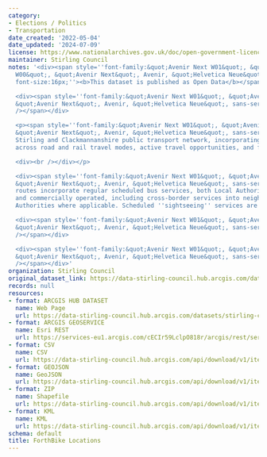 ```yaml
---
category:
- Elections / Politics
- Transportation
date_created: '2022-05-04'
date_updated: '2024-07-09'
license: https://www.nationalarchives.gov.uk/doc/open-government-licence/version/3/
maintainer: Stirling Council
notes: '<div><span style=''font-family:&quot;Avenir Next W01&quot;, &quot;Avenir Next
  W00&quot;, &quot;Avenir Next&quot;, Avenir, &quot;Helvetica Neue&quot;, sans-serif;
  font-size:16px;''><b>This dataset is published as Open Data</b></span></div>

  <div><span style=''font-family:&quot;Avenir Next W01&quot;, &quot;Avenir Next W00&quot;,
  &quot;Avenir Next&quot;, Avenir, &quot;Helvetica Neue&quot;, sans-serif; font-size:16px;''><br
  /></span></div>

  <p><span style=''font-family:&quot;Avenir Next W01&quot;, &quot;Avenir Next W00&quot;,
  &quot;Avenir Next&quot;, Avenir, &quot;Helvetica Neue&quot;, sans-serif; font-size:16px;''>Complete
  Stirling and Clackmannanshire public transport network, incorporating public transport
  across road and rail travel modes, active travel opportunities, and ferry services.</span>

  <div><br /></div></p>

  <div><span style=''font-family:&quot;Avenir Next W01&quot;, &quot;Avenir Next W00&quot;,
  &quot;Avenir Next&quot;, Avenir, &quot;Helvetica Neue&quot;, sans-serif; font-size:16px;''>Bus
  routes incorporate regular scheduled bus services, both Local Authority supported
  and commercially operated, including cross-border services into neighbouring Local
  Authorities where applicable. Scheduled ''sightseeing'' services are excluded.</span></div>

  <div><span style=''font-family:&quot;Avenir Next W01&quot;, &quot;Avenir Next W00&quot;,
  &quot;Avenir Next&quot;, Avenir, &quot;Helvetica Neue&quot;, sans-serif; font-size:16px;''><br
  /></span></div>

  <div><span style=''font-family:&quot;Avenir Next W01&quot;, &quot;Avenir Next W00&quot;,
  &quot;Avenir Next&quot;, Avenir, &quot;Helvetica Neue&quot;, sans-serif; font-size:16px;''><br
  /></span></div>'
organization: Stirling Council
original_dataset_link: https://data-stirling-council.hub.arcgis.com/datasets/stirling-council::forthbike-locations-1
records: null
resources:
- format: ARCGIS HUB DATASET
  name: Web Page
  url: https://data-stirling-council.hub.arcgis.com/datasets/stirling-council::forthbike-locations-1
- format: ARCGIS GEOSERVICE
  name: Esri REST
  url: https://services-eu1.arcgis.com/cECIr59LclpO818r/arcgis/rest/services/Interactive_Public_Transport_Map/FeatureServer/2
- format: CSV
  name: CSV
  url: https://data-stirling-council.hub.arcgis.com/api/download/v1/items/977181964ef242788561a8bef5860b56/csv?layers=2
- format: GEOJSON
  name: GeoJSON
  url: https://data-stirling-council.hub.arcgis.com/api/download/v1/items/977181964ef242788561a8bef5860b56/geojson?layers=2
- format: ZIP
  name: Shapefile
  url: https://data-stirling-council.hub.arcgis.com/api/download/v1/items/977181964ef242788561a8bef5860b56/shapefile?layers=2
- format: KML
  name: KML
  url: https://data-stirling-council.hub.arcgis.com/api/download/v1/items/977181964ef242788561a8bef5860b56/kml?layers=2
schema: default
title: ForthBike Locations
---
```


